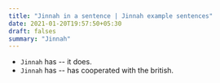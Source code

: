 ```yaml
---
title: "Jinnah in a sentence | Jinnah example sentences"
date: 2021-01-20T19:57:50+05:30
draft: falses
summary: "Jinnah"
---
```

- `Jinnah` has -- it does.
- `Jinnah` has -- has cooperated with the british.
                 
